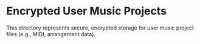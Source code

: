 # Encrypted User Music Projects
This directory represents secure, encrypted storage for user music project files (e.g., MIDI, arrangement data).
